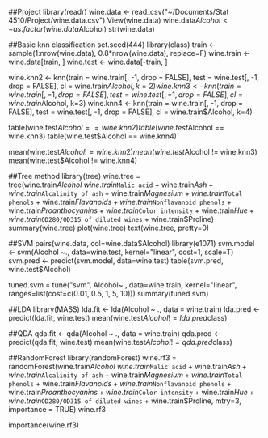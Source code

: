 ##Project
library(readr)
wine.data <- read_csv("~/Documents/Stat 4510/Project/wine.data.csv")
View(wine.data)
wine.data$Alcohol <- as.factor(wine.data$Alcohol)
str(wine.data)

##Basic knn classification
set.seed(444)
library(class)
train <- sample(1:nrow(wine.data), 0.8*nrow(wine.data), replace=F)
wine.train <- wine.data[train, ]
wine.test <- wine.data[-train, ]

wine.knn2 <- knn(train = wine.train[, -1, drop = FALSE],
                test = wine.test[, -1, drop = FALSE],
                cl = wine.train$Alcohol,
                k=2)
wine.knn3 <- knn(train = wine.train[, -1, drop = FALSE],
                test = wine.test[, -1, drop = FALSE],
                cl = wine.train$Alcohol,
                k=3)
wine.knn4 <- knn(train = wine.train[, -1, drop = FALSE],
                test = wine.test[, -1, drop = FALSE],
                cl = wine.train$Alcohol,
                k=4)

table(wine.test$Alcohol == wine.knn2)
table(wine.test$Alcohol == wine.knn3)
table(wine.test$Alcohol == wine.knn4)

mean(wine.test$Alcohol != wine.knn2)
mean(wine.test$Alcohol != wine.knn3)
mean(wine.test$Alcohol != wine.knn4)





##Tree method
library(tree)
wine.tree = tree(wine.train$Alcohol ~ wine.train$`Malic acid` + wine.train$Ash + wine.train$`Alcalinity of ash`
                + wine.train$Magnesium + wine.train$`Total phenols` + wine.train$Flavanoids + wine.train$`Nonflavanoid phenols`
                + wine.train$Proanthocyanins + wine.train$`Color intensity` + wine.train$Hue + wine.train$`OD280/OD315 of diluted wines`
                + wine.train$Proline)
summary(wine.tree)
plot(wine.tree)
text(wine.tree, pretty=0)

##SVM
pairs(wine.data, col=wine.data$Alcohol)
library(e1071)
svm.model <- svm(Alcohol ~., data=wine.test,
                 kernel="linear", cost=1, scale=T)
svm.pred <- predict(svm.model, data=wine.test)
table(svm.pred, wine.test$Alcohol)


tuned.svm = tune("svm", Alcohol~., data=wine.train,
                 kernel="linear", ranges=list(cost=c(0.01, 0.5, 1, 5, 10)))
summary(tuned.svm)

##LDA
library(MASS)
lda.fit <- lda(Alcohol ~ ., data = wine.train)
lda.pred <- predict(lda.fit, wine.test)
mean(wine.test$Alcohol != lda.pred$class)

##QDA
qda.fit <- qda(Alcohol ~ ., data = wine.train)
qda.pred <- predict(qda.fit, wine.test)
mean(wine.test$Alcohol != qda.pred$class)

##RandomForest
library(randomForest)
wine.rf3 = randomForest(wine.train$Alcohol ~ wine.train$`Malic acid` + wine.train$Ash + wine.train$`Alcalinity of ash`
                         + wine.train$Magnesium + wine.train$`Total phenols` + wine.train$Flavanoids + wine.train$`Nonflavanoid phenols`
                         + wine.train$Proanthocyanins + wine.train$`Color intensity` + wine.train$Hue + wine.train$`OD280/OD315 of diluted wines`
                         + wine.train$Proline, mtry=3, importance = TRUE)
wine.rf3

importance(wine.rf3)

